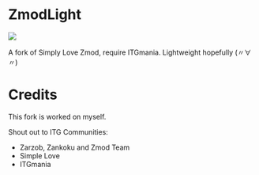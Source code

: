 # ZmodLight

![](https://i.imgur.com/AoHrDQW.png)

A fork of Simply Love Zmod, require ITGmania.
Lightweight hopefully (〃∀〃)

# Credits

This fork is worked on myself.

Shout out to ITG Communities:

* Zarzob, Zankoku and Zmod Team
* Simple Love
* ITGmania
